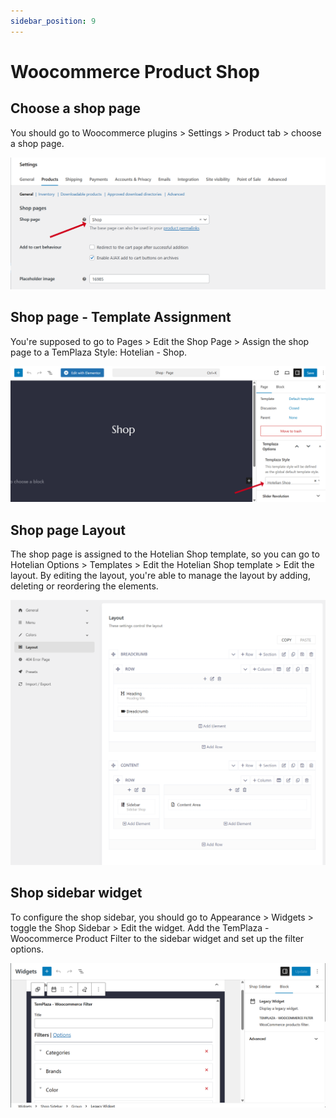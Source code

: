 ```yaml
---
sidebar_position: 9
---
```


# Woocommerce Product Shop

## Choose a shop page
You should go to Woocommerce plugins > Settings > Product tab > choose a shop page. 

![hotel-shop-choose-page.png](img/hotel-shop-choose-page.png)

## Shop page - Template Assignment
You're supposed to go to Pages > Edit the Shop Page > Assign the shop page to a TemPlaza Style: Hotelian - Shop.

![hotel-shop-template-assign.png](img/hotel-shop-template-assign.png)

## Shop page Layout

The shop page is assigned to the Hotelian Shop template, so you can go to Hotelian Options > Templates > Edit the Hotelian Shop template > Edit the layout. 
By editing the layout, you're able to manage the layout by adding, deleting or reordering the elements. 

![hotel-shop-layout.png](img/hotel-shop-layout.png)

## Shop sidebar widget

To configure the shop sidebar, you should go to Appearance > Widgets > toggle the Shop Sidebar > Edit the widget. 
Add the TemPlaza - Woocommerce Product Filter to the sidebar widget and set up the filter options. 

![hotel-shop-sidebar-widget.png](img/hotel-shop-sidebar-widget.png)







